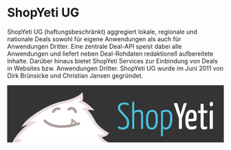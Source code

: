 # ShopYeti UG

ShopYeti UG (haftungsbeschränkt) aggregiert lokale, regionale und nationale Deals sowohl für eigene
Anwendungen als auch für Anwendungen Dritter. Eine zentrale Deal-API speist dabei alle
Anwendungen und liefert neben Deal-Rohdaten redaktionell aufbereitete Inhalte. Darüber hinaus
bietet ShopYeti Services zur Einbindung von Deals in Websites bzw. Anwendungen Dritter. ShopYeti
UG wurde im Juni 2011 von Dirk Brünsicke und Christian Jansen gegründet.

![ShopYeti](https://github.com/shopyeti/profile/raw/master/assets/800x211_banner_big_alone.png)
